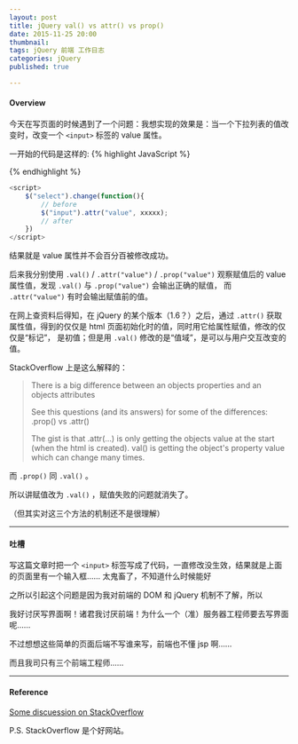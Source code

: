 ```yaml
---
layout: post
title: jQuery val() vs attr() vs prop()
date: 2015-11-25 20:00
thumbnail:
tags: jQuery 前端 工作日志
categories: jQuery
published: true

---
```

#### Overview

今天在写页面的时候遇到了一个问题：我想实现的效果是：当一个下拉列表的值改变时，改变一个 `<input>` 标签的 value 属性。

一开始的代码是这样的: 
{% highlight JavaScript %}
<script>
	$("select").change(function(){
		// before 
		$("input").attr("value", xxxxx);
		// after 
	})
</script>
{% endhighlight %}

``` javascript
<script>
	$("select").change(function(){
		// before 
		$("input").attr("value", xxxxx);
		// after 
	})
</script>
```

结果就是 value 属性并不会百分百被修改成功。

后来我分别使用 `.val()` / `.attr("value")` / `.prop("value")` 观察赋值后的 value 属性值，发现 `.val()` 与 `.prop("value")` 会输出正确的赋值，
而 `.attr("value")` 有时会输出赋值前的值。

在网上查资料后得知，在 jQuery 的某个版本（1.6？）之后，通过 `.attr()` 获取属性值，得到的仅仅是 html 页面初始化时的值，同时用它给属性赋值，修改的仅仅是“标记”，
是初值；但是用 `.val()` 修改的是“值域”，是可以与用户交互改变的值。

StackOverflow 上是这么解释的：

> There is a big difference between an objects properties and an objects attributes
> 
> See this questions (and its answers) for some of the differences: .prop() vs .attr()
> 
> The gist is that .attr(...) is only getting the objects value at the start (when the html is created). val() is getting the object's property value which can change many times.

而 `.prop()` 同 `.val()` 。

所以讲赋值改为 `.val()` ，赋值失败的问题就消失了。

（但其实对这三个方法的机制还不是很理解）

---

#### 吐槽

写这篇文章时把一个 `<input>` 标签写成了代码，一直修改没生效，结果就是上面的页面里有一个输入框…… 太鬼畜了，不知道什么时候能好

之所以引起这个问题是因为我对前端的 DOM 和 jQuery 机制不了解，所以

我好讨厌写界面啊！诸君我讨厌前端！为什么一个（准）服务器工程师要去写界面呢……

不过想想这些简单的页面后端不写谁来写，前端也不懂 jsp 啊……

而且我司只有三个前端工程师…… 
 
---

#### Reference

[Some discuession on StackOverflow](http://stackoverflow.com/questions/8312820/jquery-val-vs-attrvalue)

P.S. StackOverflow 是个好网站。